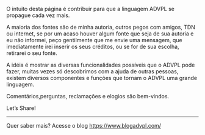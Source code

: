 O intuito desta página é contribuir para que a linguagem ADVPL se propague cada vez mais. 

A maioria dos fontes são de minha autoria, outros pegos com amigos, TDN ou internet, se por um acaso houver algum fonte que seja de sua autoria e eu não informei, peço gentilmente que me envie uma mensagem, que imediatamente irei inserir os seus créditos, ou se for de sua escolha, retirarei o seu fonte.

A idéia é mostrar as diversas funcionalidades possíveis que o ADVPL pode fazer, muitas vezes só descobrimos com a ajuda de outras pessoas, existem diversos componentes e funções que tornam o ADVPL uma grande linguagem.

Comentários,perguntas, reclamações e elogios são bem-vindos.

Let’s Share!

***

Quer saber mais? Acesse o blog https://www.blogadvpl.com/